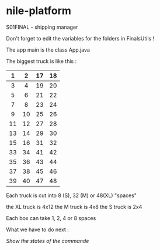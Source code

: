 # nile-platform
S01FINAL - shipping manager

Don't forget to edit the variables for the folders in FinalsUtils !

The app main is the class App.java

The biggest truck is like this :

1 | 2 | 17 | 18
:-: |:-: | :-: | :-:
3 | 4 | 19 | 20
5 | 6 | 21 | 22
7 | 8 | 23 | 24
9 | 10 | 25 | 26
11 | 12 | 27 | 28
13 | 14 | 29 | 30
15 | 16 | 31 | 32
33 | 34 | 41 | 42
35 | 36 | 43 | 44
37 | 38 | 45 | 46
39 | 40 | 47 | 48

Each truck is cut into 8 (S), 32 (M) or 48(XL) "spaces"

the XL truck is 4x12
the M truck is 4x8
the S truck is 2x4

Each box can take 1, 2, 4 or 8 spaces

What we have to do next :

*Show the states of the commande*